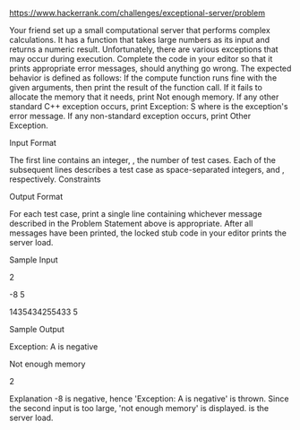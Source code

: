https://www.hackerrank.com/challenges/exceptional-server/problem


Your friend set up a small computational server that performs complex calculations. 
It has a function that takes  large numbers as its input and returns a numeric result. Unfortunately, there are various exceptions that may occur during execution.
Complete the code in your editor so that it prints appropriate error messages, should anything go wrong. The expected behavior is defined as follows:
If the compute function runs fine with the given arguments, then print the result of the function call.
If it fails to allocate the memory that it needs, print Not enough memory.
If any other standard C++ exception occurs, print Exception: S where  is the exception's error message.
If any non-standard exception occurs, print Other Exception.

Input Format

The first line contains an integer, , the number of test cases. 
Each of the  subsequent lines describes a test case as  space-separated integers,  and , respectively.
Constraints
 

Output Format

For each test case, print a single line containing whichever message described in the Problem Statement above is appropriate. After all messages have been printed, the locked stub code in your editor prints the server load.

Sample Input

2

-8 5

1435434255433 5

Sample Output

Exception: A is negative

Not enough memory

2

Explanation
-8 is negative, hence 'Exception: A is negative' is thrown. Since the second input is too large, 'not enough memory' is displayed.  is the server load.
